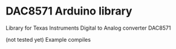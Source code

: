 # DAC8571 Arduino library


Library for Texas Instruments Digital to Analog converter DAC8571

(not tested yet)
Example compiles 
